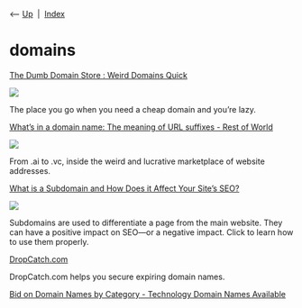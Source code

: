 <div class="nav">

⟵ [Up](index.html)  \|  [Index](index.html)

</div>

# domains

<div class="cards">

<div class="card">

<div class="card-title">

[The Dumb Domain Store : Weird Domains Quick](https://dumbdomain.store)

</div>

<div class="card-image">

[![](https://dumbdomain.store/img/logo.png)](https://dumbdomain.store)

</div>

The place you go when you need a cheap domain and you’re lazy.

</div>

<div class="card">

<div class="card-title">

[What’s in a domain name: The meaning of URL suffixes - Rest of
World](https://restofworld.org/2023/whats-in-a-domain-name)

</div>

<div class="card-image">

[![](https://149346090.v2.pressablecdn.com/wp-content/uploads/2023/09/country-domains-social-share-image-1600x900.jpg)](https://restofworld.org/2023/whats-in-a-domain-name)

</div>

From .ai to .vc, inside the weird and lucrative marketplace of website
addresses.

</div>

<div class="card">

<div class="card-title">

[What is a Subdomain and How Does it Affect Your Site’s
SEO?](https://neilpatel.com/blog/what-is-a-subdomain)

</div>

<div class="card-image">

[![](https://neilpatel.com/wp-content/uploads/2022/06/what-is-a-subdomain7.png)](https://neilpatel.com/blog/what-is-a-subdomain)

</div>

Subdomains are used to differentiate a page from the main website. They
can have a positive impact on SEO—or a negative impact. Click to learn
how to use them properly.

</div>

<div class="card">

<div class="card-title">

[DropCatch.com](https://www.dropcatch.com/create)

</div>

DropCatch.com helps you secure expiring domain names.

</div>

<div class="card">

<div class="card-title">

[Bid on Domain Names by Category - Technology Domain Names
Available](https://www.snapnames.com/store/categories/technology.action?sid=1589924501899)

</div>

</div>

</div>
